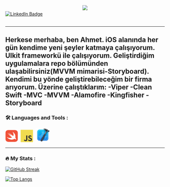 <div id="header" align="center">
  <img src="https://media.giphy.com/media/M9gbBd9nbDrOTu1Mqx/giphy.gif" width="100"/>
</div>

<div id="badges">
  <a href="your-linkedin-URL">
    <img src="https://img.shields.io/badge/LinkedIn-blue?style=for-the-badge&logo=linkedin&logoColor=white" alt="LinkedIn Badge"/>
  </a>
</div>
<img src="https://komarev.com/ghpvc/?username=your-github-agkurt&style=flat-square&color=blue" alt=""/>

---

Herkese merhaba, ben Ahmet. iOS alanında her gün kendime yeni şeyler katmaya çalışıyorum. UIkit frameworkü ile çalışıyorum. Geliştirdiğim uygulamalara repo bölümünden ulaşabilirsiniz(MVVM mimarisi-Storyboard). Kendimi bu yönde geliştirebileceğim bir firma arıyorum.
Üzerine çalıştıklarım:
-Viper
-Clean Swift
-MVC
-MVVM
-Alamofire
-Kingfisher
-Storyboard
---


### :hammer_and_wrench: Languages and Tools :
<div>
<img src="https://github.com/devicons/devicon/blob/master/icons/swift/swift-original.svg" title="Swift" alt="Swift" width="40" height="40"/>&nbsp;
<img src="https://github.com/devicons/devicon/blob/master/icons/javascript/javascript-original.svg" title="JavaScript" alt="Java" width="40" height="40"/>&nbsp;
<img  src="https://github.com/devicons/devicon/blob/master/icons/xcode/xcode-original.svg" title="Xcode" alt="Xcode" width="45" height="45"/> &nbsp;
</div>

---


### :fire: My Stats :

[![GitHub Streak](https://streak-stats.demolab.com/?user=agkurt)](https://git.io/streak-stats)

[![Top Langs](https://github-readme-stats.vercel.app/api/top-langs/?username=agkurt&layout=compact&theme=vision-friendly-dark)](https://github.com/anuraghazra/github-readme-stats)
